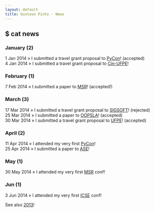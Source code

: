 ```yaml
---
layout: default
title: Gustavo Pinto - News
---
```


## $ cat news

### January (2)
1 Jan 2014 » I submitted a travel grant proposal to <a href="https://us.pycon.org/2014/">PyCon</a>! (accepted)<br />
4 Jan 2014 » I submitted a travel grant proposal to <a href="http://www.cin.ufpe.br">Cin-UFPE</a>!<br />


### February (1)
7 Feb 2014 » I submitted a paper to <a href="http://msrconf.org">MSR</a>! (accepted!)<br />


### March (3)
17 Mar 2014 » I submitted a travel grant proposal to <a href="www.sigsoft.org/CAPS/#grad">SIGSOFT</a>! (rejected)<br />
25 Mar 2014 » I submitted a paper to <a href="2014.splashcon.org/track/oopsla2014">OOPSLA</a>! (accepted)<br />
30 Mar 2014 » I submitted a travel grant proposal to <a href="http://www.ufpe.br">UFPE</a>! (accepted)<br />

### April (2)
11 Apr 2014 » I attended my very first <a href="http://www.sigsoft.org/CAPS/#grad">PyCon</a>! <br />
25 Apr 2014 » I submitted a paper to <a href="http://ase2014.org">ASE</a>! <br />


### May (1)
30 May 2014 » I attended my very first <a href="http://msrconf.org">MSR</a> conf! <br />


### Jun (1)
3 Jun 2014 » I attended my very first <a href="http://icse2014.acm.org">ICSE</a> conf! <br />

See also <a href="2013.html">2013</a>!

